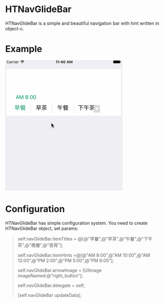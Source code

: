 # HTNavGlideBar
HTNavGlideBar is a simple and beautiful navigation bar with hint written in object-c.
# Example
 ![image](https://github.com/horaetech/HTNavGlideBar/blob/master/HTNavGlideBar.gif)
# Configuration
HTNavGlideBar has simple configuration system.
You need to create HTNavGlideBar object, set params:

>    self.navGlideBar.itemTitles = @[@"早餐",@"早茶",@"午餐",@"下午茶",@"晚餐",@"夜宵"];
>
>    self.navGlideBar.itemHints =@[@"AM 8:00",@"AM 10:00",@"AM 12:00",@"PM 2:00",@"PM 5:00",@"PM 8:00"];
>
>    self.navGlideBar.arrowImage = [UIImage imageNamed:@"right_button"];
>
>    self.navGlideBar.delegate = self;
>
>    [self.navGlideBar updateData];
